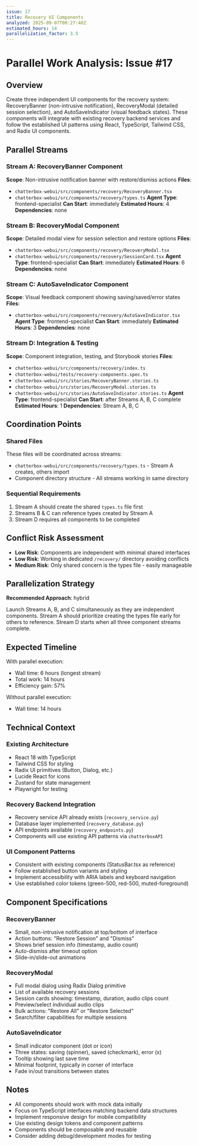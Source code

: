 ```yaml
---
issue: 17
title: Recovery UI Components
analyzed: 2025-09-07T00:27:40Z
estimated_hours: 14
parallelization_factor: 3.5
---
```


# Parallel Work Analysis: Issue #17

## Overview
Create three independent UI components for the recovery system: RecoveryBanner (non-intrusive notification), RecoveryModal (detailed session selection), and AutoSaveIndicator (visual feedback states). These components will integrate with existing recovery backend services and follow the established UI patterns using React, TypeScript, Tailwind CSS, and Radix UI components.

## Parallel Streams

### Stream A: RecoveryBanner Component
**Scope**: Non-intrusive notification banner with restore/dismiss actions
**Files**:
- `chatterbox-webui/src/components/recovery/RecoveryBanner.tsx`
- `chatterbox-webui/src/components/recovery/types.ts`
**Agent Type**: frontend-specialist
**Can Start**: immediately
**Estimated Hours**: 4
**Dependencies**: none

### Stream B: RecoveryModal Component  
**Scope**: Detailed modal view for session selection and restore options
**Files**:
- `chatterbox-webui/src/components/recovery/RecoveryModal.tsx`
- `chatterbox-webui/src/components/recovery/SessionCard.tsx`
**Agent Type**: frontend-specialist
**Can Start**: immediately
**Estimated Hours**: 6
**Dependencies**: none

### Stream C: AutoSaveIndicator Component
**Scope**: Visual feedback component showing saving/saved/error states
**Files**:
- `chatterbox-webui/src/components/recovery/AutoSaveIndicator.tsx`
**Agent Type**: frontend-specialist
**Can Start**: immediately
**Estimated Hours**: 3
**Dependencies**: none

### Stream D: Integration & Testing
**Scope**: Component integration, testing, and Storybook stories
**Files**:
- `chatterbox-webui/src/components/recovery/index.ts`
- `chatterbox-webui/tests/recovery-components.spec.ts`
- `chatterbox-webui/src/stories/RecoveryBanner.stories.ts`
- `chatterbox-webui/src/stories/RecoveryModal.stories.ts`
- `chatterbox-webui/src/stories/AutoSaveIndicator.stories.ts`
**Agent Type**: frontend-specialist
**Can Start**: after Streams A, B, C complete
**Estimated Hours**: 1
**Dependencies**: Stream A, B, C

## Coordination Points

### Shared Files
These files will be coordinated across streams:
- `chatterbox-webui/src/components/recovery/types.ts` - Stream A creates, others import
- Component directory structure - All streams working in same directory

### Sequential Requirements
1. Stream A should create the shared `types.ts` file first
2. Streams B & C can reference types created by Stream A
3. Stream D requires all components to be completed

## Conflict Risk Assessment
- **Low Risk**: Components are independent with minimal shared interfaces
- **Low Risk**: Working in dedicated `/recovery/` directory avoiding conflicts
- **Medium Risk**: Only shared concern is the types file - easily manageable

## Parallelization Strategy

**Recommended Approach**: hybrid

Launch Streams A, B, and C simultaneously as they are independent components. Stream A should prioritize creating the types file early for others to reference. Stream D starts when all three component streams complete.

## Expected Timeline

With parallel execution:
- Wall time: 6 hours (longest stream)
- Total work: 14 hours
- Efficiency gain: 57%

Without parallel execution:
- Wall time: 14 hours

## Technical Context

### Existing Architecture
- React 18 with TypeScript
- Tailwind CSS for styling  
- Radix UI primitives (Button, Dialog, etc.)
- Lucide React for icons
- Zustand for state management
- Playwright for testing

### Recovery Backend Integration
- Recovery service API already exists (`recovery_service.py`)
- Database layer implemented (`recovery_database.py`)
- API endpoints available (`recovery_endpoints.py`)
- Components will use existing API patterns via `chatterboxAPI`

### UI Component Patterns
- Consistent with existing components (StatusBar.tsx as reference)
- Follow established button variants and styling
- Implement accessibility with ARIA labels and keyboard navigation
- Use established color tokens (green-500, red-500, muted-foreground)

## Component Specifications

### RecoveryBanner
- Small, non-intrusive notification at top/bottom of interface
- Action buttons: "Restore Session" and "Dismiss"
- Shows brief session info (timestamp, audio count)
- Auto-dismiss after timeout option
- Slide-in/slide-out animations

### RecoveryModal
- Full modal dialog using Radix Dialog primitive
- List of available recovery sessions
- Session cards showing: timestamp, duration, audio clips count
- Preview/select individual audio clips
- Bulk actions: "Restore All" or "Restore Selected"
- Search/filter capabilities for multiple sessions

### AutoSaveIndicator
- Small indicator component (dot or icon)
- Three states: saving (spinner), saved (checkmark), error (x)
- Tooltip showing last save time
- Minimal footprint, typically in corner of interface
- Fade in/out transitions between states

## Notes
- All components should work with mock data initially
- Focus on TypeScript interfaces matching backend data structures
- Implement responsive design for mobile compatibility
- Use existing design tokens and component patterns
- Components should be composable and reusable
- Consider adding debug/development modes for testing